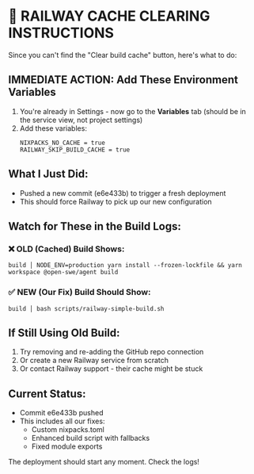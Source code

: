 # 🚨 RAILWAY CACHE CLEARING INSTRUCTIONS

Since you can't find the "Clear build cache" button, here's what to do:

## IMMEDIATE ACTION: Add These Environment Variables

1. You're already in Settings - now go to the **Variables** tab (should be in the service view, not project settings)
2. Add these variables:
   ```
   NIXPACKS_NO_CACHE = true
   RAILWAY_SKIP_BUILD_CACHE = true
   ```

## What I Just Did:

- Pushed a new commit (e6e433b) to trigger a fresh deployment
- This should force Railway to pick up our new configuration

## Watch for These in the Build Logs:

### ❌ OLD (Cached) Build Shows:

```
build │ NODE_ENV=production yarn install --frozen-lockfile && yarn workspace @open-swe/agent build
```

### ✅ NEW (Our Fix) Build Should Show:

```
build │ bash scripts/railway-simple-build.sh
```

## If Still Using Old Build:

1. Try removing and re-adding the GitHub repo connection
2. Or create a new Railway service from scratch
3. Or contact Railway support - their cache might be stuck

## Current Status:

- Commit e6e433b pushed
- This includes all our fixes:
  - Custom nixpacks.toml
  - Enhanced build script with fallbacks
  - Fixed module exports

The deployment should start any moment. Check the logs!
